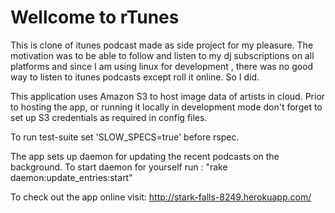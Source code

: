 # Wellcome to rTunes

This is clone of itunes podcast made as side project for my pleasure.
The motivation was to be able to follow and listen to my dj subscriptions on all platforms and since I am using linux for development , there was no good way to listen to itunes podcasts except roll it online. 
So I did.


This application uses Amazon S3 to host image data of artists in cloud.
Prior to hosting the app, or running it locally in development mode don't forget to set up S3 credentials as required in config files.



To run test-suite set 'SLOW_SPECS=true' before rspec.

The app sets up daemon for updating the recent podcasts on the background. To start daemon for yourself run : 
"rake daemon:update_entries:start"


To check out the app online visit: http://stark-falls-8249.herokuapp.com/